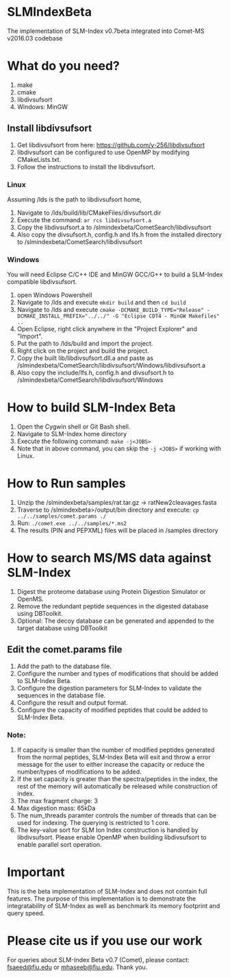 # SLMIndexBeta
The implementation of SLM-Index v0.7beta integrated into Comet-MS v2016.03 codebase

# What do you need?
1. make
2. cmake
3. libdivsufsort
4. Windows: MinGW

## Install libdivsufsort
1. Get libdivsufsort from here: https://github.com/y-256/libdivsufsort
2. libdivsufsort can be configured to use OpenMP by modifying CMakeLists.txt. 
3. Follow the instructions to install the libdivsufsort.

### Linux
Assuming /lds is the path to libdivsufsort home,
1. Navigate to /lds/build/lib/CMakeFiles/divsufsort.dir
2. Execute the command: `ar rcs libdivsufsort.a`
3. Copy the libdivsufsort.a to /slmindexbeta/CometSearch/libdivsufsort
4. Also copy the divsufsort.h, config.h and lfs.h from the installed directory to /slmindexbeta/CometSearch/libdivsufsort

### Windows
You will need Eclipse C/C++ IDE and MinGW GCC/G++ to build a SLM-Index compatible libdivsufsort.
1. open Windows Powershell
2. Navigate to /lds and execute `mkdir build` and then `cd build`
3. Navigate to /lds and execute `cmake -DCMAKE_BUILD_TYPE="Release" -DCMAKE_INSTALL_PREFIX="../../" -G "Eclipse CDT4 - MinGW Makefiles" ..`
4. Open Eclipse, right click anywhere in the "Project Explorer" and "Import".
5. Put the path to /lds/build and import the project.
6. Right click on the project and build the project.
7. Copy the built lib/libdivsufsort.dll.a and paste as /slmindexbeta/CometSearch/libdivsufsort/Windows/libdivsufsort.a
8. Also copy the include/lfs.h, config.h and divsufsort.h to /slmindexbeta/CometSearch/libdivsufsort/Windows 

# How to build SLM-Index Beta
1. Open the Cygwin shell or Git Bash shell.
1. Navigate to SLM-Index home directory <slmindexbeta>
2. Execute the following command: `make -j<JOBS>`
3. Note that in above command, you can skip the `-j <JOBS>` if working with Linux.

# How to Run samples
1. Unzip the /slmindexbeta/samples/rat.tar.gz -> ratNew2cleavages.fasta
2. Traverse to /slmindexbeta>/output/bin directory and execute: `cp ../../samples/comet.params ./`
3. Run: `./comet.exe ../../samples/*.ms2`
4. The results (PIN and PEPXML) files will be placed in <slmindexbeta>/samples directory

# How to search MS/MS data against SLM-Index
1. Digest the proteome database using Protein Digestion Simulator or OpenMS.
2. Remove the redundant peptide sequences in the digested database using DBToolkit.
3. Optional: The decoy database can be generated and appended to the target database using DBToolkit

## Edit the comet.params file
1. Add the path to the database file.
2. Configure the number and types of modifications that should be added to SLM-Index Beta.
3. Configure the digestion parameters for SLM-Index to validate the sequences in the database file.
4. Configure the result and output format.
4. Configure the capacity of modified peptides that could be added to SLM-Index Beta. 

### Note: 
1. If capacity is smaller than the number of modified peptides generated from the normal peptides, SLM-Index Beta will exit and throw a error message for the user to either increase the capacity or reduce the number/types of modifications to be added.
2. If the set capacity is greater than the spectra/peptides in the index, the rest of the memory will automatically be released while construction of index.
3. The max fragment charge: 3
4. Max digestion mass: 65kDa
5. The num_threads paramter controls the number of threads that can be used for indexing. The querying is restricted to 1 core.
6. The key-value sort for SLM Ion Index construction is handled by libdivsufsort. Please enable OpenMP when building libdivsufsort to enable parallel sort operation.

# Important
This is the beta implementation of SLM-Index and does not contain full features. The purpose of this implementation is to demonstrate the integratability of SLM-Index as well as benchmark its memory footprint and query speed.

# Please cite us if you use our work
For queries about SLM-Index Beta v0.7 (Comet), please contact: fsaeed@fiu.edu or mhaseeb@fiu.edu. Thank you.
